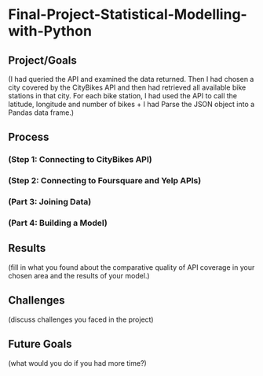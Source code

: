 # Final-Project-Statistical-Modelling-with-Python

## Project/Goals
(I had queried the API and examined the data returned. Then I had chosen a city covered by the CityBikes API and then had retrieved all available bike stations in that city. For each bike station, I had used the API to call the latitude, longitude and number of bikes + I had Parse the JSON object into a Pandas data frame.)

## Process
### (Step 1: Connecting to CityBikes API)
### (Step 2: Connecting to Foursquare and Yelp APIs)
### (Part 3: Joining Data)
### (Part 4: Building a Model)

## Results
(fill in what you found about the comparative quality of API coverage in your chosen area and the results of your model.)

## Challenges 
(discuss challenges you faced in the project)

## Future Goals
(what would you do if you had more time?)
